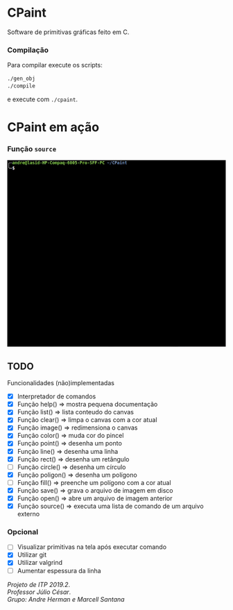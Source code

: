 # CPaint

Software de primitivas gráficas feito em C.

### Compilação
Para compilar execute os scripts:
```bash
./gen_obj
./compile
```
e execute com `./cpaint`.

# CPaint em ação
### Função `source`
![](cpaint_source.gif)

## TODO
Funcionalidades (não)implementadas
* [x] Interpretador de comandos
* [x] Função help()     => mostra pequena documentação
* [x] Função list()     => lista conteudo do canvas
* [x] Função clear()    => limpa o canvas com a cor atual
* [x] Função image()    => redimensiona o canvas
* [x] Função color()    => muda cor do pincel
* [x] Função point()    => desenha um ponto
* [x] Função line()     => desenha uma linha
* [x] Função rect()     => desenha um retângulo
* [ ] Função circle()   => desenha um círculo
* [x] Função poligon()  => desenha um polígono
* [ ] Função fill()     => preenche um polígono com a cor atual
* [x] Função save()     => grava o arquivo de imagem em disco
* [x] Função open()     => abre um arquivo de imagem anterior
* [x] Função source()   => executa uma lista de comando de um arquivo externo

### Opcional
* [ ] Visualizar primitivas na tela após executar comando
* [x] Utilizar git
* [x] Utilizar valgrind
* [ ] Aumentar espessura da linha

*Projeto de ITP 2019.2*.  
*Professor Júlio César*.  
*Grupo: Andre Herman e Marcell Santana*
